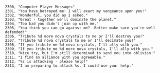 ﻿```text
2300, "Computer Player Messages"
2301, "You have betrayed me! I will exact my vengeance upon you!"
2302, "Wonderful, you did as I asked."
2303, "Great - together we'll dominate the planet."
2304, "Too bad you didn't join up with me."
2305, "You think you can go against me?  Better make sure you're well defended!"
2306, "Tribute %d more nova crystals to me or I'll destroy you!"
2307, "Tribute %d nova crystals to me or I'll decimate you!"
2308, "If you tribute me %d nova crystals, I'll ally with you."
2309, "If you tribute me %d more nova crystals, I'll ally with you."
2310, "Nice try, but I'm still determined to send you into oblivion!"
2311, "I find an alliance with you agreeable."
2312, "%s is attacking - please help!"
2313, "I am preparing to attack %s, I could use your help."
```
